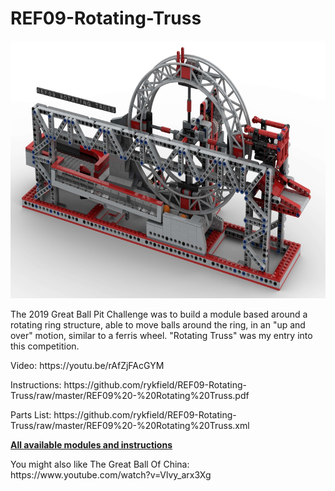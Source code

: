 <a name="README"></a>
# REF09-Rotating-Truss
<img width="640" height="412" src="https://github.com/rykfield/REF09-Rotating-Truss/raw/master/REF09%20-%20Rotating%20Truss%20-%20Banner.jpg">
<BR>

The 2019 Great Ball Pit Challenge was to build a module based around a rotating ring structure, able to move balls around the ring, in an "up and over" motion, similar to a ferris wheel.  "Rotating Truss" was my entry into this competition.

<P>Video: https://youtu.be/rAfZjFAcGYM

<P>Instructions: https://github.com/rykfield/REF09-Rotating-Truss/raw/master/REF09%20-%20Rotating%20Truss.pdf

<P>Parts List: https://github.com/rykfield/REF09-Rotating-Truss/raw/master/REF09%20-%20Rotating%20Truss.xml

<P><a href="https://github.com/rykfield/REF00-Module-Overview"><B>All available modules and instructions</b></a>

<P>You might also like The Great Ball Of China: https://www.youtube.com/watch?v=Vlvy_arx3Xg